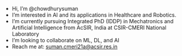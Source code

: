 - Hi, I’m @chowdhurysuman
- I’m interested in AI and its applications in Healthcare and Robotics.
- I’m currently pursuing Integrated PhD (IDDP) in Mechatronics and Artificial Intelligence from AcSIR, India at CSIR-CMERI National Laboratory
- I’m looking to collaborate on ML, DL, and AI
- Reach me at: suman.cmeri21a@acsir.res.in
